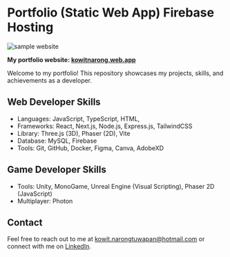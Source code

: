 # Portfolio (Static Web App) Firebase Hosting

![sample website](https://firebasestorage.googleapis.com/v0/b/next-ddd-firebase.appspot.com/o/sample.png?alt=media&token=7bee543d-15ab-4be9-970b-c0e6a958ba52)

**My portfolio website: [kowitnarong.web.app](https://kowitnarong.web.app/)**

Welcome to my portfolio! This repository showcases my projects, skills, and achievements as a developer.

## Web Developer Skills

- Languages: JavaScript, TypeScript, HTML,
- Frameworks: React, Next.js, Node.js, Express.js, TailwindCSS
- Library: Three.js (3D), Phaser (2D), Vite
- Database: MySQL, Firebase
- Tools: Git, GitHub, Docker, Figma, Canva, AdobeXD

## Game Developer Skills

- Tools: Unity, MonoGame, Unreal Engine (Visual Scripting), Phaser 2D (JavaScript)
- Multiplayer: Photon

## Contact

Feel free to reach out to me at [kowit.narongtuwapan@hotmail.com](mailto:kowit.narongtuwapan@hotmail.com) or connect with me on [LinkedIn](https://www.linkedin.com/in/kowit-narongtuwapan-4a6b2825a/).
